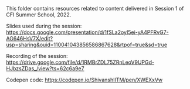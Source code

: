 This folder contains resources related to content delivered in Session 1 of CFI Summer School, 2022. 

Slides used during the session: https://docs.google.com/presentation/d/1fSLa2oyI5ei-yA4PFRvG7-AG646HsV7X/edit?usp=sharing&ouid=110041043856586867628&rtpof=true&sd=true

Recording of the session: https://drive.google.com/file/d/1RMBrZDL75ZRnLeoV9UPGd-HJbzsZDas_/view?ts=62c6a9e7

Codepen code: https://codepen.io/ShivanshIITM/pen/XWEXxVw